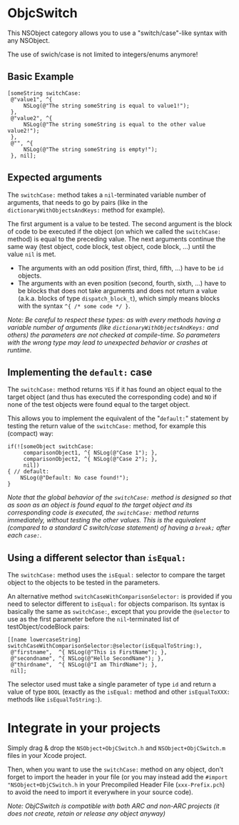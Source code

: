 ObjcSwitch
==========

This NSObject category allows you to use a "switch/case"-like syntax with any NSObject.

The use of swich/case is not limited to integers/enums anymore!


## Basic Example

    [someString switchCase:
     @"value1", ^{
         NSLog(@"The string someString is equal to value1!");
     },
     @"value2", ^{
         NSLog(@"The string someString is equal to the other value value2!");
     },
     @"", ^{
         NSLog(@"The string someString is empty!");
     }, nil];

## Expected arguments

The `switchCase:` method takes a `nil`-terminated variable number of arguments,
  that needs to go by pairs (like in the `dictionaryWithObjectsAndKeys:` method for example).

The first argument is a value to be tested. The second argument
  is the block of code to be executed if the object
  (on which we called the `switchCase:` method) is equal to the preceding value.
The next arguments continue the same way (test object, code block, test object, code block, ...)
  until the value `nil` is met.

* The arguments with an odd position (first, third, fifth, ...) have to be `id` objects.
* The arguments with an even position (second, fourth, sixth, ...) have to be blocks
    that does not take arguments and does not return a value (a.k.a. blocks of type `dispatch_block_t`),
    which simply means blocks with the syntax `^{ /* some code */ }`.

_Note: Be careful to respect these types: as with every methods having a variable number of arguments
  (like `dictionaryWithObjectsAndKeys:` and others) the parameters are not checked at compile-time.
  So parameters with the wrong type may lead to unexpected behavior or crashes at runtime._


## Implementing the `default:` case

The `switchCase:` method returns `YES` if it has found an object equal to the target object
  (and thus has executed the corresponding code) and `NO` if none of the test objects were found
  equal to the target object.
  
This allows you to implement the equivalent of the "`default:`" statement by testing the return
  value of the `switchCase:` method, for example this (compact) way:
  
    if(![someObject switchCase:
         comparisonObject1, ^{ NSLog(@"Case 1"); },
         comparisonObject2, ^{ NSLog(@"Case 2"); },
         nil])
    { // default: 
        NSLog(@"Default: No case found!");
    }


_Note that the global behavior of the `switchCase:` method is designed so that as soon as an object
  is found equal to the target object and its corresponding code is executed, the `switchCase:` method
  returns immediately, without testing the other values._
_This is the equivalent (compared to a standard C switch/case statement) of having a `break;` after each `case:`._


## Using a different selector than `isEqual:`

The `switchCase:` method uses the `isEqual:` selector to compare the target object to
  the objects to be tested in the parameters.

An alternative method `switchCaseWithComparisonSelector:` is provided if you need
  to selector different to `isEqual:` for objects comparison.
Its syntax is basically the same as `switchCase:`, except that you provide the `@selector`
  to use as the first parameter before the `nil`-terminated list of testObject/codeBlock pairs:
  
    [[name lowercaseString] switchCaseWithComparisonSelector:@selector(isEqualToString:),
     @"firstname",  ^{ NSLog(@"This is FirstName"); },
     @"secondname", ^{ NSLog(@"Hello SecondName"); },
     @"thirdname",  ^{ NSLog(@"I am ThirdName"); },
     nil];

The selector used must take a single parameter of type `id` and return a value of type `BOOL`
  (exactly as the `isEqual:` method and other `isEqualToXXX:` methods like `isEqualToString:`).


# Integrate in your projects

Simply drag & drop the `NSObject+ObjCSwitch.h` and `NSObject+ObjCSwitch.m` files in your Xcode project.

Then, when you want to use the `switchCase:` method on any object, don't forget to import the header
  in your file (or you may instead add the `#import "NSObject+ObjCSwitch.h` in your
  Precompiled Header File (`xxx-Prefix.pch`) to avoid the need to import it everywhere in your source code).


_Note: ObjCSwitch is compatible with both ARC and non-ARC projects (it does not create, retain or release any object anyway)_
